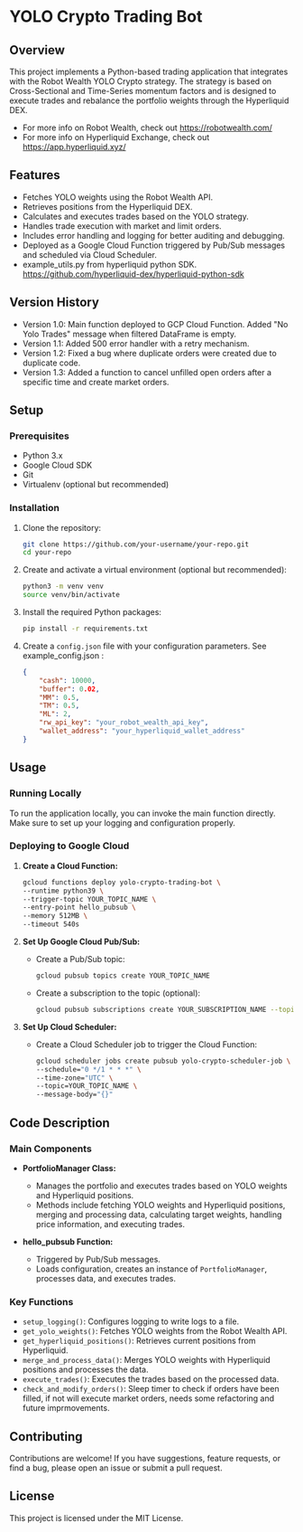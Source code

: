 # YOLO Crypto Trading Bot

## Overview

This project implements a Python-based trading application that integrates with the Robot Wealth YOLO Crypto strategy. The strategy is based on Cross-Sectional and Time-Series momentum factors and is designed to execute trades and rebalance the portfolio weights through the Hyperliquid DEX. 

- For more info on Robot Wealth, check out https://robotwealth.com/
- For more info on Hyperliquid Exchange, check out https://app.hyperliquid.xyz/

## Features

- Fetches YOLO weights using the Robot Wealth API.
- Retrieves positions from the Hyperliquid DEX.
- Calculates and executes trades based on the YOLO strategy.
- Handles trade execution with market and limit orders.
- Includes error handling and logging for better auditing and debugging.
- Deployed as a Google Cloud Function triggered by Pub/Sub messages and scheduled via Cloud Scheduler.
- example_utils.py from hyperliquid python SDK. https://github.com/hyperliquid-dex/hyperliquid-python-sdk

## Version History

- Version 1.0: Main function deployed to GCP Cloud Function. Added "No Yolo Trades" message when filtered DataFrame is empty.
- Version 1.1: Added 500 error handler with a retry mechanism.
- Version 1.2: Fixed a bug where duplicate orders were created due to duplicate code.
- Version 1.3: Added a function to cancel unfilled open orders after a specific time and create market orders.

## Setup

### Prerequisites

- Python 3.x
- Google Cloud SDK
- Git
- Virtualenv (optional but recommended)

### Installation

1. Clone the repository:
    ```sh
    git clone https://github.com/your-username/your-repo.git
    cd your-repo
    ```

2. Create and activate a virtual environment (optional but recommended):
    ```sh
    python3 -m venv venv
    source venv/bin/activate
    ```

3. Install the required Python packages:
    ```sh
    pip install -r requirements.txt
    ```

4. Create a `config.json` file with your configuration parameters. See example_config.json :
    ```json
    {
        "cash": 10000,
        "buffer": 0.02,
        "MM": 0.5,
        "TM": 0.5,
        "ML": 2,
        "rw_api_key": "your_robot_wealth_api_key",
        "wallet_address": "your_hyperliquid_wallet_address"
    }
    ```

## Usage

### Running Locally

To run the application locally, you can invoke the main function directly. Make sure to set up your logging and configuration properly.

### Deploying to Google Cloud

1. **Create a Cloud Function:**

    ```sh
    gcloud functions deploy yolo-crypto-trading-bot \
    --runtime python39 \
    --trigger-topic YOUR_TOPIC_NAME \
    --entry-point hello_pubsub \
    --memory 512MB \
    --timeout 540s
    ```

2. **Set Up Google Cloud Pub/Sub:**

    - Create a Pub/Sub topic:
        ```sh
        gcloud pubsub topics create YOUR_TOPIC_NAME
        ```

    - Create a subscription to the topic (optional):
        ```sh
        gcloud pubsub subscriptions create YOUR_SUBSCRIPTION_NAME --topic YOUR_TOPIC_NAME
        ```

3. **Set Up Cloud Scheduler:**

    - Create a Cloud Scheduler job to trigger the Cloud Function:
        ```sh
        gcloud scheduler jobs create pubsub yolo-crypto-scheduler-job \
        --schedule="0 */1 * * *" \
        --time-zone="UTC" \
        --topic=YOUR_TOPIC_NAME \
        --message-body="{}"
        ```

## Code Description

### Main Components

- **PortfolioManager Class:**
    - Manages the portfolio and executes trades based on YOLO weights and Hyperliquid positions.
    - Methods include fetching YOLO weights and Hyperliquid positions, merging and processing data, calculating target weights, handling price information, and executing trades.

- **hello_pubsub Function:**
    - Triggered by Pub/Sub messages.
    - Loads configuration, creates an instance of `PortfolioManager`, processes data, and executes trades.

### Key Functions

- `setup_logging()`: Configures logging to write logs to a file.
- `get_yolo_weights()`: Fetches YOLO weights from the Robot Wealth API.
- `get_hyperliquid_positions()`: Retrieves current positions from Hyperliquid.
- `merge_and_process_data()`: Merges YOLO weights with Hyperliquid positions and processes the data.
- `execute_trades()`: Executes the trades based on the processed data.
- `check_and_modify_orders()`: Sleep timer to check if orders have been filled, if not will execute market orders, needs some refactoring and future imprmovements.  

## Contributing
Contributions are welcome! If you have suggestions, feature requests, or find a bug, please open an issue or submit a pull request.

## License
This project is licensed under the MIT License.